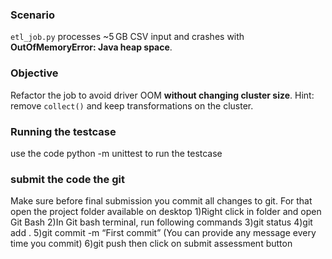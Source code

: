 ### Scenario
`etl_job.py` processes ~5 GB CSV input and crashes with **OutOfMemoryError: Java heap space**.

### Objective
Refactor the job to avoid driver OOM **without changing cluster size**. Hint: remove `collect()` and keep transformations on the cluster.

### Running the testcase 
use the code python -m unittest to run the testcase 

### submit the code the git 

Make sure before final submission you commit all changes to git. For that open the project folder available on desktop
1)Right click in folder and open Git Bash
2)In Git bash terminal, run following commands
3)git status
4)git add .
5)git commit -m “First commit”
(You can provide any message every time you commit)
6)git push
then click on submit assessment button


